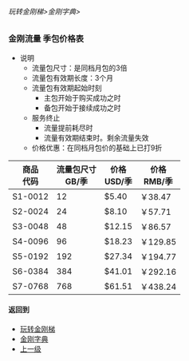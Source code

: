 ###### 玩转金刚梯>金刚字典>
### 金刚流量 季包价格表

- 说明
  - 流量包尺寸：是同档月包的3倍
  - 流量包有效期长度：3个月
  - 流量包有效期起始时刻
    - 主包开始于购买成功之时
    - 备包开始于接续成功之时
  - 服务终止
    - 流量提前耗尽时
    - 流量有效期结束时。剩余流量失效
  - 价格优惠：在同档月包价的基础上已打9折

|商品<Br>代码|流量包尺寸<Br>GB/季|价格<Br>USD/季|价格<Br>RMB/季|
|-------| ------|-------|----------| 
|S1-0012|     12|  $5.40|   ￥38.47|
|S2-0024|     24|  $8.10|   ￥57.71| 
|S3-0048|     48| $12.15|   ￥86.57| 
|S4-0096|     96| $18.23|  ￥129.85| 
|S5-0192|    192| $27.34|  ￥194.77|
|S6-0384|    384| $41.01|  ￥292.16| 
|S7-0768|    768| $61.51|  ￥438.24| 


#### 返回到
- [玩转金刚梯](https://github.com/a2zitpro/web/blob/master/LadderFree/A.md)
- [金刚字典](https://github.com/a2zitpro/web/blob/master/LadderFree/kkDictionary/KKDictionary.md)
- [上一级](https://github.com/a2zitpro/web/blob/master/LadderFree/kkDictionary/KKDatatrafficPriceOfLadderKKID_V2.md)
